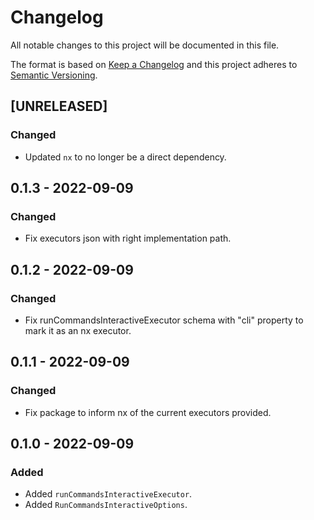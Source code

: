# Changelog
All notable changes to this project will be documented in this file.

The format is based on [Keep a Changelog](http://keepachangelog.com/en/1.0.0/)
and this project adheres to [Semantic Versioning](http://semver.org/spec/v2.0.0.html).

<!--
## [UNRELEASED]

### Added
### Changed
### Deprecated
### Removed
### Fixed
### Security
### Docs
-->




## [UNRELEASED]

### Changed
- Updated `nx` to no longer be a direct dependency.




## 0.1.3 - 2022-09-09

### Changed
- Fix executors json with right implementation path.




## 0.1.2 - 2022-09-09

### Changed
- Fix runCommandsInteractiveExecutor schema with "cli" property to mark it as an nx executor.




## 0.1.1 - 2022-09-09

### Changed
- Fix package to inform nx of the current executors provided.




## 0.1.0 - 2022-09-09

### Added
- Added `runCommandsInteractiveExecutor`.
- Added `RunCommandsInteractiveOptions`.



